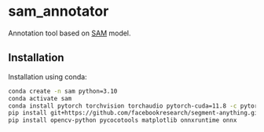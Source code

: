 # sam_annotator

Annotation tool based on [SAM](https://github.com/facebookresearch/segment-anything) model.

## Installation
Installation using conda:
```bash
conda create -n sam python=3.10
conda activate sam
conda install pytorch torchvision torchaudio pytorch-cuda=11.8 -c pytorch -c nvidia
pip install git+https://github.com/facebookresearch/segment-anything.git
pip install opencv-python pycocotools matplotlib onnxruntime onnx
```